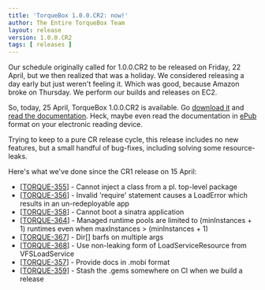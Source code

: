```yaml
---
title: 'TorqueBox 1.0.0.CR2: now!'
author: The Entire TorqueBox Team
layout: release
version: 1.0.0.CR2
tags: [ releases ]
---
```


[download]: /download
[docs]: /documentation/1.0.0.CR2/
[epub]: http://repository-projectodd.forge.cloudbees.com/release/org/torquebox/torquebox-docs-en_US/1.0.0.CR2/torquebox-docs-en_US-1.0.0.CR2.epub

Our schedule originally called for 1.0.0.CR2 to be released on Friday, 22 April, but we
then realized that was a holiday.  We considered releasing a day early but just weren't feeling
it.  Which was good, because Amazon broke on Thursday.  We perform our builds and releases on
EC2.

So, today, 25 April, TorqueBox 1.0.0.CR2 is available.  Go [download it][download] and [read the documentation][docs].
Heck, maybe even read the documentation in [ePub][epub] format on your electronic reading device.

Trying to keep to a pure CR release cycle, this release includes no new features, but
a small handful of bug-fixes, including solving some resource-leaks.

Here's what we've done since the CR1 release on 15 April:


<ul>
<li>[<a href='https://issues.jboss.org/browse/TORQUE-355'>TORQUE-355</a>] -         Cannot inject a class from a pl. top-level package
</li>
<li>[<a href='https://issues.jboss.org/browse/TORQUE-356'>TORQUE-356</a>] -         Invalid &#39;require&#39; statement causes a LoadError which results in an un-redeployable app
</li>
<li>[<a href='https://issues.jboss.org/browse/TORQUE-358'>TORQUE-358</a>] -         Cannot boot a sinatra application
</li>
<li>[<a href='https://issues.jboss.org/browse/TORQUE-364'>TORQUE-364</a>] -         Managed runtime pools are limited to (minInstances + 1) runtimes even when maxInstances &gt; (minInstances + 1)
</li>
<li>[<a href='https://issues.jboss.org/browse/TORQUE-367'>TORQUE-367</a>] -         Dir[] barfs on multiple args
</li>
<li>[<a href='https://issues.jboss.org/browse/TORQUE-368'>TORQUE-368</a>] -         Use non-leaking form of LoadServiceResource from VFSLoadService
</li>
<li>[<a href='https://issues.jboss.org/browse/TORQUE-357'>TORQUE-357</a>] -         Provide docs in .mobi format
</li>
<li>[<a href='https://issues.jboss.org/browse/TORQUE-359'>TORQUE-359</a>] -         Stash the .gems somewhere on CI when we build a release
</li>
</ul>
        

